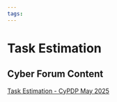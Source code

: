 ```yaml
---
tags:
---
```


# Task Estimation

## Cyber Forum Content

[Task Estimation - CyPDP May 2025](https://dewccorporate.sharepoint.com/sites/SoftwareEngineeringTeam/Shared%20Documents/Forms/AllItems.aspx?id=%2Fsites%2FSoftwareEngineeringTeam%2FShared%20Documents%2FPD%20Forums%2FTask%20Estimation%20%2D%20May%202025&viewid=d3336e8c%2D13bb%2D4212%2D9cff%2Ddbde1a944302&FolderCTID=0x012000121E1AA383E5C544BC06DE68DCD2E679)
